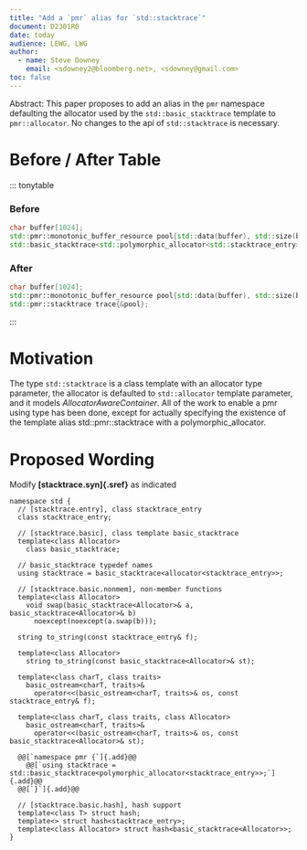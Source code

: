 ```yaml
---
title: "Add a `pmr` alias for `std::stacktrace`"
document: D2301R0
date: today
audience: LEWG, LWG
author:
  - name: Steve Downey
    email: <sdowney2@bloomberg.net>, <sdowney@gmail.com>
toc: false
---
```



Abstract: This paper proposes to add an alias in the `pmr` namespace defaulting the allocator used by the `std::basic_stacktrace` template to `pmr::allocator`. No changes to the api of `std::stacktrace` is necessary.

# Before / After Table

::: tonytable

### Before
```C++
char buffer[1024];
std::pmr::monotonic_buffer_resource pool{std::data(buffer), std::size(buffer)};
std::basic_stacktrace<std::polymorphic_allocator<std::stacktrace_entry>> trace{&pool};
```

### After
```C++
char buffer[1024];
std::pmr::monotonic_buffer_resource pool{std::data(buffer), std::size(buffer)};
std::pmr::stacktrace trace{&pool};
```

:::

# Motivation

The type `std::stacktrace` is a class template with an allocator type parameter, the allocator is defaulted to `std::allocator` template parameter, and it models _AllocatorAwareContainer_. All of the work to enable a pmr using type has been done, except for actually specifying the existence of the template alias std::pmr::stacktrace with a  polymorphic_allocator.

# Proposed Wording

Modify __[stacktrace.syn]{.sref}__ as indicated

```
namespace std {
  // [stacktrace.entry], class stacktrace_­entry
  class stacktrace_entry;

  // [stacktrace.basic], class template basic_­stacktrace
  template<class Allocator>
    class basic_stacktrace;

  // basic_­stacktrace typedef names
  using stacktrace = basic_stacktrace<allocator<stacktrace_entry>>;

  // [stacktrace.basic.nonmem], non-member functions
  template<class Allocator>
    void swap(basic_stacktrace<Allocator>& a, basic_stacktrace<Allocator>& b)
      noexcept(noexcept(a.swap(b)));

  string to_string(const stacktrace_entry& f);

  template<class Allocator>
    string to_string(const basic_stacktrace<Allocator>& st);

  template<class charT, class traits>
    basic_ostream<charT, traits>&
      operator<<(basic_ostream<charT, traits>& os, const stacktrace_entry& f);

  template<class charT, class traits, class Allocator>
    basic_ostream<charT, traits>&
      operator<<(basic_ostream<charT, traits>& os, const basic_stacktrace<Allocator>& st);

  @@[`namespace pmr {`]{.add}@@
    @@[`using stacktrace = std::basic_stacktrace<polymorphic_allocator<stacktrace_entry>>;`]{.add}@@
  @@[`}`]{.add}@@

  // [stacktrace.basic.hash], hash support
  template<class T> struct hash;
  template<> struct hash<stacktrace_entry>;
  template<class Allocator> struct hash<basic_stacktrace<Allocator>>;
}
```
